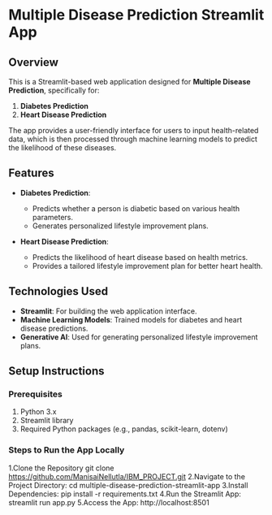 # Multiple Disease Prediction Streamlit App

## Overview

This is a Streamlit-based web application designed for **Multiple Disease Prediction**, specifically for:

1. **Diabetes Prediction**
2. **Heart Disease Prediction**

The app provides a user-friendly interface for users to input health-related data, which is then processed through machine learning models to predict the likelihood of these diseases.

## Features

- **Diabetes Prediction**:
  - Predicts whether a person is diabetic based on various health parameters.
  - Generates personalized lifestyle improvement plans.

- **Heart Disease Prediction**:
  - Predicts the likelihood of heart disease based on health metrics.
  - Provides a tailored lifestyle improvement plan for better heart health.

## Technologies Used

- **Streamlit**: For building the web application interface.
- **Machine Learning Models**: Trained models for diabetes and heart disease predictions.
- **Generative AI**: Used for generating personalized lifestyle improvement plans.

## Setup Instructions

### Prerequisites

1. Python 3.x
2. Streamlit library
3. Required Python packages (e.g., pandas, scikit-learn, dotenv)

### Steps to Run the App Locally
1.Clone the Repository
git clone https://github.com/ManisaiNellutla/IBM_PROJECT.git
2.Navigate to the Project Directory:
  cd multiple-disease-prediction-streamlit-app
3.Install Dependencies:
  pip install -r requirements.txt
4.Run the Streamlit App:
  streamlit run app.py
5.Access the App:
  http://localhost:8501

